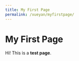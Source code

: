 ```yaml
---
title: My First Page
permalink: /xueyan/myfirstpage/
---
```

# My First Page

Hi! This is a **test page**.

